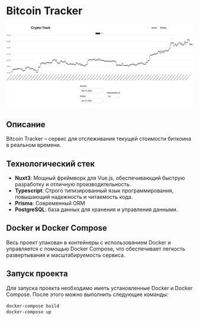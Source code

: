 # Bitcoin Tracker

![Главная страница Bitcoin Tracker](.github/main.jpg)

## Описание
Bitcoin Tracker – сервис для отслеживания текущей стоимости биткоина в реальном времени.

## Технологический стек
- **Nuxt3**: Мощный фреймворк для Vue.js, обеспечивающий быструю разработку и отличную производительность.
- **Typescript**: Строго типизированный язык программирования, повышающий надежность и читаемость кода.
- **Prisma**: Современный ORM
- **PostgreSQL**: база данных для хранения и управления данными.

## Docker и Docker Compose
Весь проект упакован в контейнеры с использованием Docker и управляется с помощью Docker Compose, что обеспечивает легкость развертывания и масштабируемость сервиса.

## Запуск проекта
Для запуска проекта необходимо иметь установленные Docker и Docker Compose. После этого можно выполнить следующие команды:
```
docker-compose build
docker-compose up
```